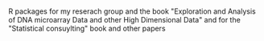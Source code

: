 # 
R packages for my reserach group and  the book "Exploration and Analysis of DNA microarray Data and other High Dimensional Data" and for the "Statistical consuylting" book and other papers

